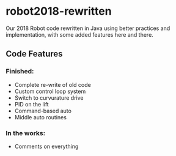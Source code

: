 # robot2018-rewritten

Our 2018 Robot code rewritten in Java using better practices and implementation, with some added features here and there.

## Code Features

### Finished:

- Complete re-write of old code
- Custom control loop system
- Switch to curvurature drive
- PID on the lift
- Command-based auto
- Middle auto routines

### In the works:

- Comments on everything